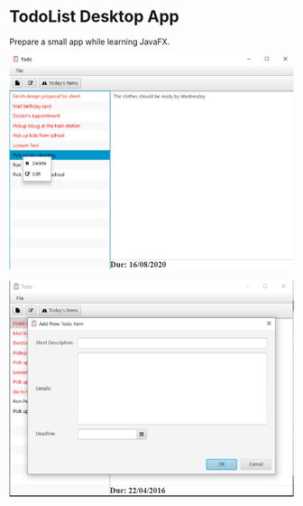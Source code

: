 # TodoList Desktop App

Prepare a small app while learning JavaFX.

![screenshot-1](src/com/ron/todoList/resources/screenshot-1.png)
<br>
<br>
![screenshot-2](src/com/ron/todoList/resources/screenshot-2.png)